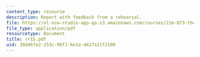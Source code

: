 ```yaml
---
content_type: resource
description: Report with feedback from a rehearsal.
file: https://ol-ocw-studio-app-qa.s3.amazonaws.com/courses/21m-873-theater-arts-topics-suburbia-january-iap-2008/30d467e2253c96f16e1ad427a11f2100_rr15.pdf
file_type: application/pdf
resourcetype: Document
title: rr15.pdf
uid: 30d467e2-253c-96f1-6e1a-d427a11f2100
---
```

